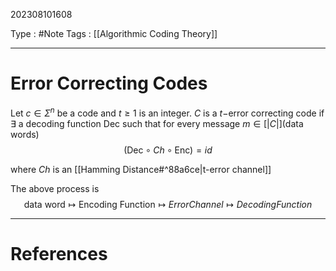 202308101608

Type : #Note
Tags : [[Algorithmic Coding Theory]]

---
# Error Correcting Codes
Let $c\in\Sigma^{n}$ be a code and $t\ge 1$ is an integer.
$C$ is a $t-$error correcting code if $\exists$ a decoding function $\text{Dec}$ such that for every message $m\in [|C|]$(data words)
$$
(\text{Dec}\circ Ch\circ\text{Enc}) = id
$$

where $Ch$ is an [[Hamming Distance#^88a6ce|t-error channel]] 

The above process is
$$
\text{data word} \longmapsto \text{Encoding Function} \longmapsto {Error Channel} \longmapsto {Decoding Function}
$$

---
# References
